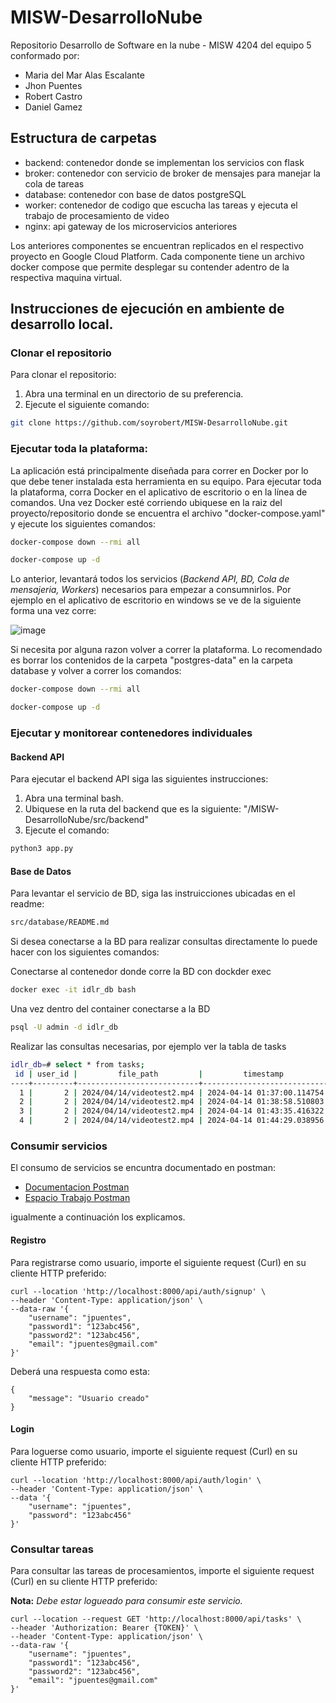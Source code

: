 # MISW-DesarrolloNube
Repositorio Desarrollo de Software en la nube - MISW 4204 del equipo 5 conformado por:

* Maria del Mar Alas Escalante
* Jhon Puentes
* Robert Castro
* Daniel Gamez

## Estructura de carpetas

* backend: contenedor donde se implementan los servicios con flask
* broker: contenedor con servicio de broker de mensajes para manejar la cola de tareas
* database: contenedor con base de datos postgreSQL
* worker: contenedor de codigo que escucha las tareas y ejecuta el trabajo de procesamiento de video
* nginx: api gateway de los microservicios anteriores

Los anteriores componentes se encuentran replicados en el respectivo proyecto en Google Cloud Platform. Cada componente tiene un archivo docker compose que permite desplegar su contender adentro de la respectiva maquina virtual.

## Instrucciones de ejecución en ambiente de desarrollo local.

### Clonar el repositorio
Para clonar el repositorio:

1. Abra una terminal en un directorio de su preferencia.
2. Ejecute el siguiente comando:
```bash
git clone https://github.com/soyrobert/MISW-DesarrolloNube.git
```

### Ejecutar toda la plataforma:
La aplicación está principalmente diseñada para correr en Docker por lo que debe tener instalada esta herramienta en su equipo. Para ejecutar toda la plataforma, corra Docker en el aplicativo de escritorio o en la línea de comandos. Una vez Docker esté corriendo ubiquese en la raiz del proyecto/repositorio donde se encuentra el archivo "docker-compose.yaml" y ejecute los siguientes comandos:

```bash
docker-compose down --rmi all
```

```bash
docker-compose up -d
```
Lo anterior, levantará todos los servicios (_Backend API, BD, Cola de mensajeria, Workers_) necesarios para empezar a consumnirlos. Por ejemplo en el aplicativo de escritorio en windows se ve de la siguiente forma una vez corre:

![image](https://github.com/soyrobert/MISW-DesarrolloNube/assets/17055234/82049003-d766-45bf-ad71-224d4849647c)

Si necesita por alguna razon volver a correr la plataforma. Lo recomendado es borrar los contenidos de la carpeta "postgres-data" en la carpeta database y volver a correr los comandos:

```bash
docker-compose down --rmi all
```

```bash
docker-compose up -d
```

### Ejecutar y monitorear contenedores individuales

#### Backend API
Para ejecutar el backend API siga las siguientes instrucciones:

1. Abra una terminal bash.
2. Ubiquese en la ruta del backend que es la siguiente: "/MISW-DesarrolloNube/src/backend"
3. Ejecute el comando:

```bash
python3 app.py
```


#### Base de Datos
Para levantar el servicio de BD, siga las instruicciones ubicadas en el readme:

```bash
src/database/README.md
```

Si desea conectarse a la BD para realizar consultas directamente lo puede hacer con los siguientes comandos:

Conectarse al contenedor donde corre la BD con dockder exec
```bash
docker exec -it idlr_db bash
```

Una vez dentro del container conectarse a la BD
```bash
psql -U admin -d idlr_db
```

Realizar las consultas necesarias, por ejemplo ver la tabla de tasks
```bash
idlr_db=# select * from tasks;
 id | user_id |         file_path         |         timestamp          |  status
----+---------+---------------------------+----------------------------+-----------
  1 |       2 | 2024/04/14/videotest2.mp4 | 2024-04-14 01:37:00.114754 | processed
  2 |       2 | 2024/04/14/videotest2.mp4 | 2024-04-14 01:38:58.510803 | processed
  3 |       2 | 2024/04/14/videotest2.mp4 | 2024-04-14 01:43:35.416322 | processed
  4 |       2 | 2024/04/14/videotest2.mp4 | 2024-04-14 01:44:29.038956 | processed
```

### Consumir servicios

El consumo de servicios se encuntra documentado en postman:
* [Documentacion Postman](https://documenter.getpostman.com/view/1812580/2sA3Bj7tn4) 
* [Espacio Trabajo Postman](https://www.postman.com/bold-star-394127/workspace/2024-2-ing-soft-nube)

igualmente a continuación los explicamos.

#### Registro
Para registrarse como usuario, importe el siguiente request (Curl) en su cliente HTTP preferido:

```curl
curl --location 'http://localhost:8000/api/auth/signup' \
--header 'Content-Type: application/json' \
--data-raw '{
    "username": "jpuentes",
    "password1": "123abc456",
    "password2": "123abc456",
    "email": "jpuentes@gmail.com"
}'
```

Deberá una respuesta como esta:

```curl
{
    "message": "Usuario creado"
}
```

#### Login
Para loguerse como usuario, importe el siguiente request (Curl) en su cliente HTTP preferido:

```curl
curl --location 'http://localhost:8000/api/auth/login' \
--header 'Content-Type: application/json' \
--data '{
    "username": "jpuentes",
    "password": "123abc456"
}'
```

### Consultar tareas
Para consultar las tareas de procesamientos, importe el siguiente request (Curl) en su cliente HTTP preferido:

**Nota:**  _Debe estar logueado para consumir este servicio._

```curl
curl --location --request GET 'http://localhost:8000/api/tasks' \
--header 'Authorization: Bearer {TOKEN}' \
--header 'Content-Type: application/json' \
--data-raw '{
    "username": "jpuentes",
    "password1": "123abc456",
    "password2": "123abc456",
    "email": "jpuentes@gmail.com"
}'
```


